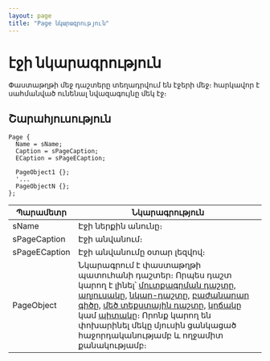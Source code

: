 ```yaml
---
layout: page
title: "Page նկարագրություն"
---
```


# էջի նկարագրություն

Փաստաթղթի մեջ դաշտերը տեղադրվում են էջերի մեջ։ հարկավոր է սահմանված ունենալ նվազագույնը մեկ էջ։

## Շարահյուսություն

``` as4x
Page {
  Name = sName;
  Caption = sPageCaption;
  ECaption = sPageECaption;                           

  PageObject1 {};
  '...
  PageObjectN {};
};
```

| Պարամետր | Նկարագրություն |
|--|--|
| sName | Էջի ներքին անունը։ |
| sPageCaption | Էջի անվանում։ |
| sPageECaption | Էջի անվանումը օտար լեզվով։ |
| PageObject | Նկարագրում է փաստաթղթի պատուհանի դաշտեր։ Որպես դաշտ կարող է լինել՝ [մուտքագրման դաշտը](rekvizit.html), [աղյուսակը](grid.html), [նկար-դաշտը](image.html), [բաժանարար գիծը](line.html), [մեծ տեքստային դաշտը](memo.html), [կոճակը](button.html) կամ [պիտակը](Label.html)։ Որոնք կարող են փոխարինել մեկը մյուսին ցանկացած հաջորդականությամբ և ողջամիտ քանակությամբ։ |